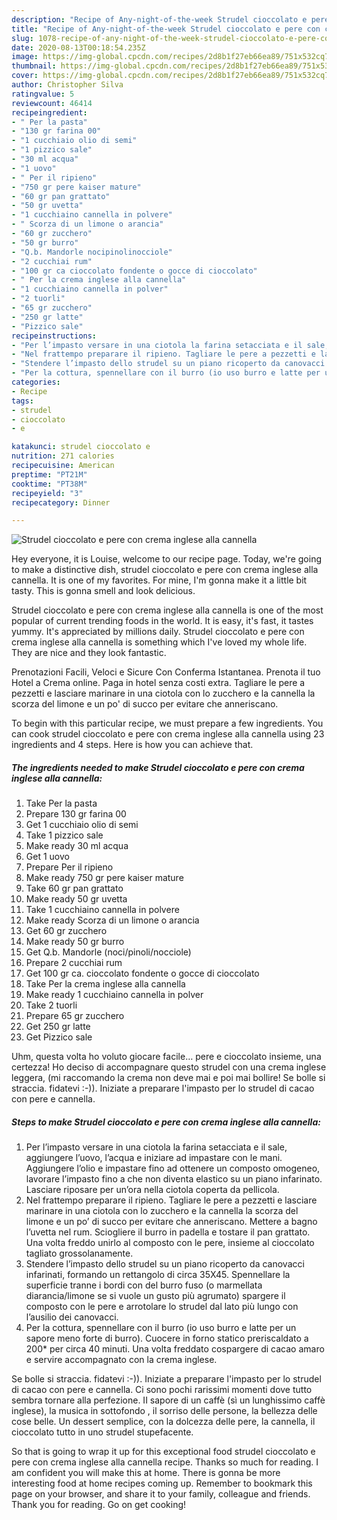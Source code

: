 ```yaml
---
description: "Recipe of Any-night-of-the-week Strudel cioccolato e pere con crema inglese alla cannella"
title: "Recipe of Any-night-of-the-week Strudel cioccolato e pere con crema inglese alla cannella"
slug: 1078-recipe-of-any-night-of-the-week-strudel-cioccolato-e-pere-con-crema-inglese-alla-cannella
date: 2020-08-13T00:18:54.235Z
image: https://img-global.cpcdn.com/recipes/2d8b1f27eb66ea89/751x532cq70/strudel-cioccolato-e-pere-con-crema-inglese-alla-cannella-recipe-main-photo.jpg
thumbnail: https://img-global.cpcdn.com/recipes/2d8b1f27eb66ea89/751x532cq70/strudel-cioccolato-e-pere-con-crema-inglese-alla-cannella-recipe-main-photo.jpg
cover: https://img-global.cpcdn.com/recipes/2d8b1f27eb66ea89/751x532cq70/strudel-cioccolato-e-pere-con-crema-inglese-alla-cannella-recipe-main-photo.jpg
author: Christopher Silva
ratingvalue: 5
reviewcount: 46414
recipeingredient:
- " Per la pasta"
- "130 gr farina 00"
- "1 cucchiaio olio di semi"
- "1 pizzico sale"
- "30 ml acqua"
- "1 uovo"
- " Per il ripieno"
- "750 gr pere kaiser mature"
- "60 gr pan grattato"
- "50 gr uvetta"
- "1 cucchiaino cannella in polvere"
- " Scorza di un limone o arancia"
- "60 gr zucchero"
- "50 gr burro"
- "Q.b. Mandorle nocipinolinocciole"
- "2 cucchiai rum"
- "100 gr ca cioccolato fondente o gocce di cioccolato"
- " Per la crema inglese alla cannella"
- "1 cucchiaino cannella in polver"
- "2 tuorli"
- "65 gr zucchero"
- "250 gr latte"
- "Pizzico sale"
recipeinstructions:
- "Per l’impasto versare in una ciotola la farina setacciata e il sale, aggiungere l’uovo, l’acqua e iniziare ad impastare con le mani. Aggiungere l’olio e impastare fino ad ottenere un composto omogeneo, lavorare l’impasto fino a che non diventa elastico su un piano infarinato. Lasciare riposare per un’ora nella ciotola coperta da pellicola."
- "Nel frattempo preparare il ripieno. Tagliare le pere a pezzetti e lasciare marinare in una ciotola con lo zucchero e la cannella la scorza del limone e un po’ di succo per evitare che anneriscano. Mettere a bagno l’uvetta nel rum. Sciogliere il burro in padella e tostare il pan grattato. Una volta freddo unirlo al composto con le pere, insieme al cioccolato tagliato grossolanamente."
- "Stendere l’impasto dello strudel su un piano ricoperto da canovacci infarinati, formando un rettangolo di circa 35X45. Spennellare la superficie tranne i bordi con del burro fuso (o marmellata diarancia/limone se si vuole un gusto più agrumato) spargere il composto con le pere e arrotolare lo strudel dal lato più lungo con l’ausilio dei canovacci."
- "Per la cottura, spennellare con il burro (io uso burro e latte per un sapore meno forte di burro). Cuocere in forno statico preriscaldato a 200* per circa 40 minuti. Una volta freddato cospargere di cacao amaro e servire accompagnato con la crema inglese."
categories:
- Recipe
tags:
- strudel
- cioccolato
- e

katakunci: strudel cioccolato e 
nutrition: 271 calories
recipecuisine: American
preptime: "PT21M"
cooktime: "PT38M"
recipeyield: "3"
recipecategory: Dinner

---
```



![Strudel cioccolato e pere con crema inglese alla cannella](https://img-global.cpcdn.com/recipes/2d8b1f27eb66ea89/751x532cq70/strudel-cioccolato-e-pere-con-crema-inglese-alla-cannella-recipe-main-photo.jpg)

Hey everyone, it is Louise, welcome to our recipe page. Today, we're going to make a distinctive dish, strudel cioccolato e pere con crema inglese alla cannella. It is one of my favorites. For mine, I'm gonna make it a little bit tasty. This is gonna smell and look delicious.

Strudel cioccolato e pere con crema inglese alla cannella is one of the most popular of current trending foods in the world. It is easy, it's fast, it tastes yummy. It's appreciated by millions daily. Strudel cioccolato e pere con crema inglese alla cannella is something which I've loved my whole life. They are nice and they look fantastic.

Prenotazioni Facili, Veloci e Sicure Con Conferma Istantanea. Prenota il tuo Hotel a Crema online. Paga in hotel senza costi extra. Tagliare le pere a pezzetti e lasciare marinare in una ciotola con lo zucchero e la cannella la scorza del limone e un po&#39; di succo per evitare che anneriscano.


To begin with this particular recipe, we must prepare a few ingredients. You can cook strudel cioccolato e pere con crema inglese alla cannella using 23 ingredients and 4 steps. Here is how you can achieve that.

<!--inarticleads1-->

##### The ingredients needed to make Strudel cioccolato e pere con crema inglese alla cannella:

1. Take  Per la pasta
1. Prepare 130 gr farina 00
1. Get 1 cucchiaio olio di semi
1. Take 1 pizzico sale
1. Make ready 30 ml acqua
1. Get 1 uovo
1. Prepare  Per il ripieno
1. Make ready 750 gr pere kaiser mature
1. Take 60 gr pan grattato
1. Make ready 50 gr uvetta
1. Take 1 cucchiaino cannella in polvere
1. Make ready  Scorza di un limone o arancia
1. Get 60 gr zucchero
1. Make ready 50 gr burro
1. Get Q.b. Mandorle (noci/pinoli/nocciole)
1. Prepare 2 cucchiai rum
1. Get 100 gr ca. cioccolato fondente o gocce di cioccolato
1. Take  Per la crema inglese alla cannella
1. Make ready 1 cucchiaino cannella in polver
1. Take 2 tuorli
1. Prepare 65 gr zucchero
1. Get 250 gr latte
1. Get Pizzico sale


Uhm, questa volta ho voluto giocare facile… pere e cioccolato insieme, una certezza! Ho deciso di accompagnare questo strudel con una crema inglese leggera, (mi raccomando la crema non deve mai e poi mai bollire! Se bolle si straccia. fidatevi :-)). Iniziate a preparare l&#39;impasto per lo strudel di cacao con pere e cannella. 

<!--inarticleads2-->

##### Steps to make Strudel cioccolato e pere con crema inglese alla cannella:

1. Per l’impasto versare in una ciotola la farina setacciata e il sale, aggiungere l’uovo, l’acqua e iniziare ad impastare con le mani. Aggiungere l’olio e impastare fino ad ottenere un composto omogeneo, lavorare l’impasto fino a che non diventa elastico su un piano infarinato. Lasciare riposare per un’ora nella ciotola coperta da pellicola.
1. Nel frattempo preparare il ripieno. Tagliare le pere a pezzetti e lasciare marinare in una ciotola con lo zucchero e la cannella la scorza del limone e un po’ di succo per evitare che anneriscano. Mettere a bagno l’uvetta nel rum. Sciogliere il burro in padella e tostare il pan grattato. Una volta freddo unirlo al composto con le pere, insieme al cioccolato tagliato grossolanamente.
1. Stendere l’impasto dello strudel su un piano ricoperto da canovacci infarinati, formando un rettangolo di circa 35X45. Spennellare la superficie tranne i bordi con del burro fuso (o marmellata diarancia/limone se si vuole un gusto più agrumato) spargere il composto con le pere e arrotolare lo strudel dal lato più lungo con l’ausilio dei canovacci.
1. Per la cottura, spennellare con il burro (io uso burro e latte per un sapore meno forte di burro). Cuocere in forno statico preriscaldato a 200* per circa 40 minuti. Una volta freddato cospargere di cacao amaro e servire accompagnato con la crema inglese.


Se bolle si straccia. fidatevi :-)). Iniziate a preparare l&#39;impasto per lo strudel di cacao con pere e cannella. Ci sono pochi rarissimi momenti dove tutto sembra tornare alla perfezione. II sapore di un caffè (sì un lunghissimo caffè inglese), la musica in sottofondo , il sorriso delle persone, la bellezza delle cose belle. Un dessert semplice, con la dolcezza delle pere, la cannella, il cioccolato tutto in uno strudel stupefacente. 

So that is going to wrap it up for this exceptional food strudel cioccolato e pere con crema inglese alla cannella recipe. Thanks so much for reading. I am confident you will make this at home. There is gonna be more interesting food at home recipes coming up. Remember to bookmark this page on your browser, and share it to your family, colleague and friends. Thank you for reading. Go on get cooking!
